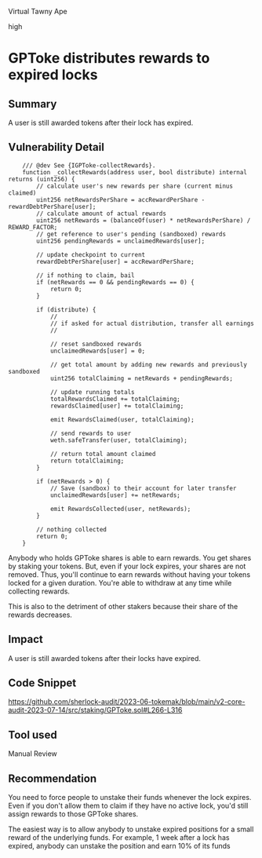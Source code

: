 Virtual Tawny Ape

high

# GPToke distributes rewards to expired locks
## Summary
A user is still awarded tokens after their lock has expired.

## Vulnerability Detail
```sol
    /// @dev See {IGPToke-collectRewards}.
    function _collectRewards(address user, bool distribute) internal returns (uint256) {
        // calculate user's new rewards per share (current minus claimed)
        uint256 netRewardsPerShare = accRewardPerShare - rewardDebtPerShare[user];
        // calculate amount of actual rewards
        uint256 netRewards = (balanceOf(user) * netRewardsPerShare) / REWARD_FACTOR;
        // get reference to user's pending (sandboxed) rewards
        uint256 pendingRewards = unclaimedRewards[user];

        // update checkpoint to current
        rewardDebtPerShare[user] = accRewardPerShare;

        // if nothing to claim, bail
        if (netRewards == 0 && pendingRewards == 0) {
            return 0;
        }

        if (distribute) {
            //
            // if asked for actual distribution, transfer all earnings
            //

            // reset sandboxed rewards
            unclaimedRewards[user] = 0;

            // get total amount by adding new rewards and previously sandboxed
            uint256 totalClaiming = netRewards + pendingRewards;

            // update running totals
            totalRewardsClaimed += totalClaiming;
            rewardsClaimed[user] += totalClaiming;

            emit RewardsClaimed(user, totalClaiming);

            // send rewards to user
            weth.safeTransfer(user, totalClaiming);

            // return total amount claimed
            return totalClaiming;
        }

        if (netRewards > 0) {
            // Save (sandbox) to their account for later transfer
            unclaimedRewards[user] += netRewards;

            emit RewardsCollected(user, netRewards);
        }

        // nothing collected
        return 0;
    }
```

Anybody who holds GPToke shares is able to earn rewards. You get shares by staking your tokens. But, even if your lock expires, your shares are not removed. Thus, you'll continue to earn rewards without having your tokens locked for a given duration. You're able to withdraw at any time while collecting rewards.

This is also to the detriment of other stakers because their share of the rewards decreases.

## Impact
A user is still awarded tokens after their locks have expired.

## Code Snippet
https://github.com/sherlock-audit/2023-06-tokemak/blob/main/v2-core-audit-2023-07-14/src/staking/GPToke.sol#L266-L316

## Tool used

Manual Review

## Recommendation
You need to force people to unstake their funds whenever the lock expires. Even if you don't allow them to claim if they have no active lock, you'd still assign rewards to those GPToke shares.

The easiest way is to allow anybody to unstake expired positions for a small reward of the underlying funds. For example, 1 week after a lock has expired, anybody can unstake the position and earn 10% of its funds
